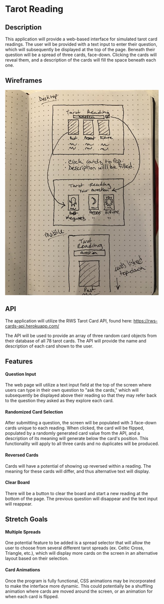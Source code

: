 
# Tarot Reading

## Description

This application will provide a web-based interface for simulated tarot card readings. The user will be provided with a text input to enter their question, which will subsequently be displayed at the top of the page. Beneath their question will be a spread of three cards, face-down. Clicking the cards will reveal them, and a description of the cards will fill the space beneath each one.

## Wireframes

![](images/wireframe.jpg)

## API

The application will utilize the RWS Tarot Card API, found here: https://rws-cards-api.herokuapp.com/

The API will be used to provide an array of three random card objects from their database of all 78 tarot cards. The API will provide the name and description of each card shown to the user.

## Features

#### Question Input

The web page will utilize a text input field at the top of the screen where users can type in their own question to "ask the cards," which will subsequently be displayed above their reading so that they may refer back to the question they asked as they explore each card.

#### Randomized Card Selection

After submitting a question, the screen will be populated with 3 face-down cards unique to each reading. When clicked, the card will be flipped, populated by a randomly generated card value from the API, and a description of its meaning will generate below the card's position. This functionality will apply to all three cards and no duplicates will be produced.

#### Reversed Cards

Cards will have a potential of showing up reversed within a reading. The meaning for these cards will differ, and thus alternative text will display.

#### Clear Board

There will be a button to clear the board and start a new reading at the bottom of the page. The previous question will disappear and the text input will reappear.

## Stretch Goals

#### Multiple Spreads

One potential feature to be added is a spread selector that will allow the user to choose from several different tarot spreads (ex. Celtic Cross, Triangle, etc.), which will display more cards on the screen in an alternative layout based on their selection.

#### Card Animations

Once the program is fully functional, CSS animations may be incorporated to make the interface more dynamic. This could potentially be a shuffling animation where cards are moved around the screen, or an animation for when each card is flipped.